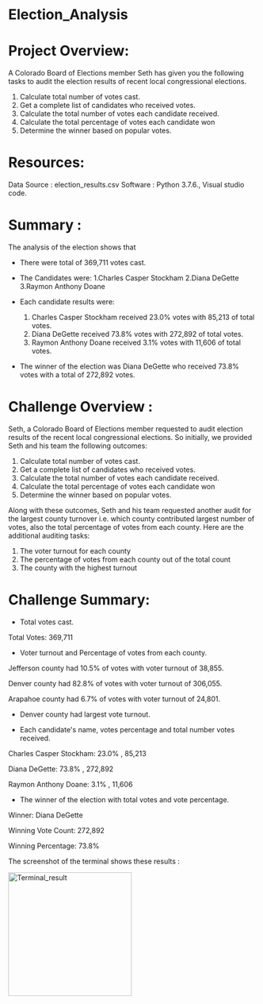 # Election_Analysis

# Project Overview:
A Colorado Board of Elections member Seth has given you the following tasks to audit the election results of recent local congressional elections. 

1. Calculate total number of votes cast.
2. Get a complete list of candidates who received votes.
3. Calculate the total number of votes each candidate received.
4. Calculate the total percentage of votes each candidate won
5. Determine the winner based on popular votes.

# Resources:
Data Source : election_results.csv
Software : Python 3.7.6., Visual studio code.

# Summary :
The analysis of the election shows that

- There were total of 369,711 votes cast.

- The Candidates were:
  1.Charles Casper Stockham
  2.Diana DeGette
  3.Raymon Anthony Doane
  
- Each candidate results were:
  1. Charles Casper Stockham received 23.0% votes with 85,213 of total votes.
  2. Diana DeGette received 73.8% votes with 272,892 of total votes.
  3. Raymon Anthony Doane received 3.1% votes with 11,606 of total votes.

- The winner of the election was Diana DeGette who received 73.8% votes with a total of 272,892 votes.

# Challenge Overview :
Seth, a Colorado Board of Elections member requested to audit election results of the recent local congressional elections. So initially, we provided Seth and his team the following outcomes:
1. Calculate total number of votes cast.
2. Get a complete list of candidates who received votes.
3. Calculate the total number of votes each candidate received.
4. Calculate the total percentage of votes each candidate won
5. Determine the winner based on popular votes.

Along with these outcomes, Seth and his team requested another audit for the largest county turnover i.e. which county contributed largest number of votes, also the total percentage of votes from each county.
Here are the additional auditing tasks:
1. The voter turnout for each county
2. The percentage of votes from each county out of the total count
3. The county with the highest turnout

# Challenge Summary:

- Total votes cast.

Total Votes: 369,711

- Voter turnout and Percentage of votes from each county.

Jefferson county had 10.5% of votes with voter turnout of 38,855.

Denver county had 82.8% of votes with voter turnout of 306,055.

Arapahoe county had 6.7% of votes with voter turnout of 24,801.

- Denver county had largest vote turnout.

- Each candidate's name, votes percentage and total number votes received.

Charles Casper Stockham: 23.0% , 85,213

Diana DeGette: 73.8% , 272,892

Raymon Anthony Doane: 3.1% , 11,606

- The winner of the election with total votes and vote percentage.

Winner: Diana DeGette

Winning Vote Count: 272,892

Winning Percentage: 73.8%

The screenshot of the terminal shows these results :

<img width="249" alt="Terminal_result" src="https://user-images.githubusercontent.com/86980240/133895857-2145964f-b847-4c6a-9dc5-587afcb6993e.png">


